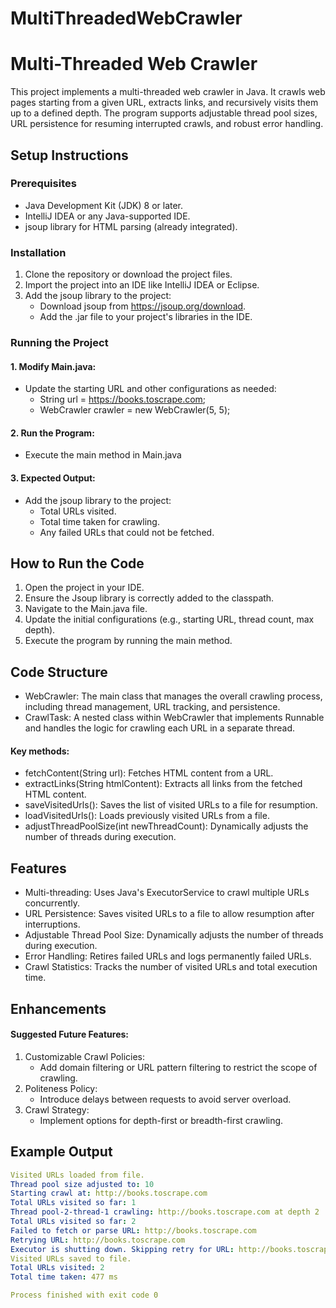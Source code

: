 # MultiThreadedWebCrawler
# Multi-Threaded Web Crawler

This project implements a multi-threaded web crawler in Java. It crawls web pages starting from a given URL, extracts links, and recursively visits them up to a defined depth. The program supports adjustable thread pool sizes, URL persistence for resuming interrupted crawls, and robust error handling.

## Setup Instructions

### Prerequisites
- Java Development Kit (JDK) 8 or later.
- IntelliJ IDEA or any Java-supported IDE.
- jsoup library for HTML parsing (already integrated).

### Installation
1. Clone the repository or download the project files.
2. Import the project into an IDE like IntelliJ IDEA or Eclipse.
3. Add the jsoup library to the project:
    - Download jsoup from https://jsoup.org/download.
    - Add the .jar file to your project's libraries in the IDE.

### Running the Project
#### 1. Modify Main.java:
- Update the starting URL and other configurations as needed:
   - String url = https://books.toscrape.com;
   - WebCrawler crawler = new WebCrawler(5, 5);
#### 2. Run the Program:
- Execute the main method in Main.java
#### 3. Expected Output:
- Add the jsoup library to the project:
   - Total URLs visited.
   - Total time taken for crawling.
   - Any failed URLs that could not be fetched.

## How to Run the Code

1. Open the project in your IDE.
2. Ensure the Jsoup library is correctly added to the classpath.
3. Navigate to the Main.java file.
4. Update the initial configurations (e.g., starting URL, thread count, max depth).
5. Execute the program by running the main method.

## Code Structure

- WebCrawler: The main class that manages the overall crawling process, including thread management, URL tracking, and persistence.
- CrawlTask: A nested class within WebCrawler that implements Runnable and handles the logic for crawling each URL in a separate thread.

#### Key methods:
- fetchContent(String url): Fetches HTML content from a URL.
- extractLinks(String htmlContent): Extracts all links from the fetched HTML content.
- saveVisitedUrls(): Saves the list of visited URLs to a file for resumption.
- loadVisitedUrls(): Loads previously visited URLs from a file.
- adjustThreadPoolSize(int newThreadCount): Dynamically adjusts the number of threads during execution.

## Features

- Multi-threading: Uses Java's ExecutorService to crawl multiple URLs concurrently.
- URL Persistence: Saves visited URLs to a file to allow resumption after interruptions.
- Adjustable Thread Pool Size: Dynamically adjusts the number of threads during execution.
- Error Handling: Retires failed URLs and logs permanently failed URLs.
- Crawl Statistics: Tracks the number of visited URLs and total execution time.

## Enhancements
#### Suggested Future Features:
1. Customizable Crawl Policies:
   - Add domain filtering or URL pattern filtering to restrict the scope of crawling.
2. Politeness Policy:
   - Introduce delays between requests to avoid server overload.
3. Crawl Strategy:
   - Implement options for depth-first or breadth-first crawling.

## Example Output

```yaml
Visited URLs loaded from file.
Thread pool size adjusted to: 10
Starting crawl at: http://books.toscrape.com
Total URLs visited so far: 1
Thread pool-2-thread-1 crawling: http://books.toscrape.com at depth 2
Total URLs visited so far: 2
Failed to fetch or parse URL: http://books.toscrape.com
Retrying URL: http://books.toscrape.com
Executor is shutting down. Skipping retry for URL: http://books.toscrape.com
Visited URLs saved to file.
Total URLs visited: 2
Total time taken: 477 ms

Process finished with exit code 0
